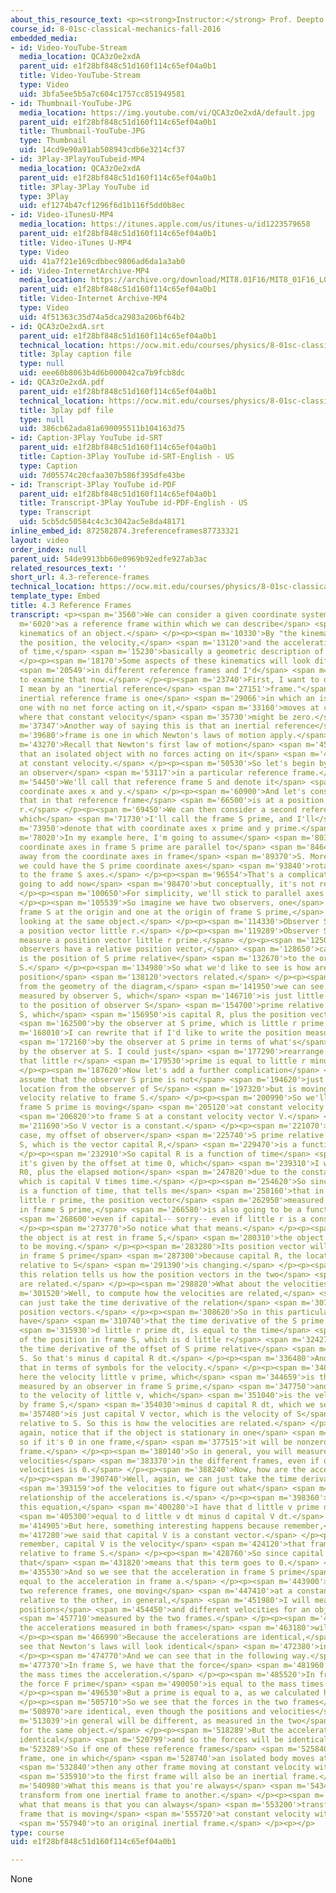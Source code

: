 ```yaml
---
about_this_resource_text: <p><strong>Instructor:</strong> Prof. Deepto Chakrabarty</p>
course_id: 8-01sc-classical-mechanics-fall-2016
embedded_media:
- id: Video-YouTube-Stream
  media_location: QCA3zOe2xdA
  parent_uid: e1f28bf848c51d160f114c65ef04a0b1
  title: Video-YouTube-Stream
  type: Video
  uid: 3bfa5ee5b5a7c604c1757cc851949581
- id: Thumbnail-YouTube-JPG
  media_location: https://img.youtube.com/vi/QCA3zOe2xdA/default.jpg
  parent_uid: e1f28bf848c51d160f114c65ef04a0b1
  title: Thumbnail-YouTube-JPG
  type: Thumbnail
  uid: 14cd9e90a91ab508943cdb6e3214cf37
- id: 3Play-3PlayYouTubeid-MP4
  media_location: QCA3zOe2xdA
  parent_uid: e1f28bf848c51d160f114c65ef04a0b1
  title: 3Play-3Play YouTube id
  type: 3Play
  uid: ef1274b47cf1296f6d1b116f5dd0b8ec
- id: Video-iTunesU-MP4
  media_location: https://itunes.apple.com/us/itunes-u/id1223579658
  parent_uid: e1f28bf848c51d160f114c65ef04a0b1
  title: Video-iTunes U-MP4
  type: Video
  uid: 41a7f21e169cdbbec9806ad6da1a3ab0
- id: Video-InternetArchive-MP4
  media_location: https://archive.org/download/MIT8.01F16/MIT8_01F16_L04v03_360p.mp4
  parent_uid: e1f28bf848c51d160f114c65ef04a0b1
  title: Video-Internet Archive-MP4
  type: Video
  uid: 4f51363c35d74a5dca2983a206bf64b2
- id: QCA3zOe2xdA.srt
  parent_uid: e1f28bf848c51d160f114c65ef04a0b1
  technical_location: https://ocw.mit.edu/courses/physics/8-01sc-classical-mechanics-fall-2016/week-2-newtons-laws/4.3-reference-frames/4.3-reference-frames/QCA3zOe2xdA.srt
  title: 3play caption file
  type: null
  uid: eee60b8063b4d6b000042ca7b9fcb8dc
- id: QCA3zOe2xdA.pdf
  parent_uid: e1f28bf848c51d160f114c65ef04a0b1
  technical_location: https://ocw.mit.edu/courses/physics/8-01sc-classical-mechanics-fall-2016/week-2-newtons-laws/4.3-reference-frames/4.3-reference-frames/QCA3zOe2xdA.pdf
  title: 3play pdf file
  type: null
  uid: 386cb62ada81a690095511b104163d75
- id: Caption-3Play YouTube id-SRT
  parent_uid: e1f28bf848c51d160f114c65ef04a0b1
  title: Caption-3Play YouTube id-SRT-English - US
  type: Caption
  uid: 7d05574c20cfaa307b586f395dfe43be
- id: Transcript-3Play YouTube id-PDF
  parent_uid: e1f28bf848c51d160f114c65ef04a0b1
  title: Transcript-3Play YouTube id-PDF-English - US
  type: Transcript
  uid: 5cb5dc50584c4c3c3042ac5e8da48171
inline_embed_id: 872582874.3referenceframes87733321
layout: video
order_index: null
parent_uid: 54de9913bb60e0969b92edfe927ab3ac
related_resources_text: ''
short_url: 4.3-reference-frames
technical_location: https://ocw.mit.edu/courses/physics/8-01sc-classical-mechanics-fall-2016/week-2-newtons-laws/4.3-reference-frames/4.3-reference-frames
template_type: Embed
title: 4.3 Reference Frames
transcript: <p><span m='3560'>We can consider a given coordinate system</span> <span
  m='6020'>as a reference frame within which we can describe</span> <span m='8520'>the
  kinematics of an object.</span> </p><p><span m='10330'>By "the kinematics," I mean
  the position, the velocity,</span> <span m='13120'>and the acceleration as a function
  of time,</span> <span m='15230'>basically a geometric description of the motion.</span>
  </p><p><span m='18170'>Some aspects of these kinematics will look different</span>
  <span m='20549'>in different reference frames and I'd</span> <span m='22090'>like
  to examine that now.</span> </p><p><span m='23740'>First, I want to define what
  I mean by an "inertial reference</span> <span m='27151'>frame."</span> <span m='27650'>An
  inertial reference frame is one</span> <span m='29066'>in which an isolated body,
  one with no net force acting on it,</span> <span m='33160'>moves at constant velocity,
  where that constant velocity</span> <span m='35730'>might be zero.</span> </p><p><span
  m='37347'>Another way of saying this is that an inertial reference</span> <span
  m='39680'>frame is one in which Newton's laws of motion apply.</span> </p><p><span
  m='43270'>Recall that Newton's first law of motion</span> <span m='45110'>states
  that an isolated object with no forces acting on it</span> <span m='48160'>moves
  at constant velocity.</span> </p><p><span m='50530'>So let's begin by considering
  an observer</span> <span m='53117'>in a particular reference frame.</span> </p><p><span
  m='54450'>We'll call that reference frame S and denote it</span> <span m='57040'>by
  coordinate axes x and y.</span> </p><p><span m='60900'>And let's consider an object
  that in that reference frame</span> <span m='66500'>is at a position vector small
  r.</span> </p><p><span m='69450'>We can then consider a second reference frame,
  which</span> <span m='71730'>I'll call the frame S prime, and I'll</span> <span
  m='73950'>denote that with coordinate axes x prime and y prime.</span> </p><p><span
  m='78020'>In my example here, I'm going to assume</span> <span m='80310'>that the
  coordinate axes in frame S prime are parallel to</span> <span m='84640'>but displaced
  away from the coordinate axes in frame</span> <span m='89370'>S. More generally,
  we could have the S prime coordinate axes</span> <span m='93840'>rotated with respect
  to the frame S axes.</span> </p><p><span m='96554'>That's a complication I'm not
  going to add now</span> <span m='98470'>but conceptually, it's not really different.</span>
  </p><p><span m='100650'>For simplicity, we'll stick to parallel axes in this example.</span>
  </p><p><span m='105539'>So imagine we have two observers, one</span> <span m='108120'>in
  frame S at the origin and one at the origin of frame S prime,</span> <span m='111960'>both
  looking at the same object.</span> </p><p><span m='114330'>Observer S will measure
  a position vector little r.</span> </p><p><span m='119289'>Observer S prime will
  measure a position vector little r prime.</span> </p><p><span m='125090'>The two
  observers have a relative position vector,</span> <span m='128650'>capital R, which
  is the position of S prime relative</span> <span m='132670'>to the origin of frame
  S.</span> </p><p><span m='134980'>So what we'd like to see is how are these different
  position</span> <span m='138120'>vectors related.</span> </p><p><span m='139030'>Well,
  from the geometry of the diagram,</span> <span m='141950'>we can see that the position
  measured by observer S, which</span> <span m='146710'>is just little r, is equal
  to the position of observer S</span> <span m='154700'>prime relative to observer
  S, which</span> <span m='156950'>is capital R, plus the position vector measured</span>
  <span m='162500'>by the observer at S prime, which is little r prime.</span> </p><p><span
  m='168010'>I can rewrite that if I'd like to write the position measured</span>
  <span m='172160'>by the observer at S prime in terms of what's</span> <span m='175160'>measured
  by the observer at S. I could just</span> <span m='177290'>rearrange this and write
  that little r</span> <span m='179530'>prime is equal to little r minus capital R.</span>
  </p><p><span m='187620'>Now let's add a further complication</span> <span m='190350'>and
  assume that the observer S prime is not</span> <span m='194620'>just at a different
  location from the observer of S</span> <span m='197320'>but is moving at constant
  velocity relative to frame S.</span> </p><p><span m='200990'>So we'll assume that
  frame S prime is moving</span> <span m='205120'>at constant velocity with respect</span>
  <span m='206820'>to frame S at a constant velocity vector V.</span> </p><p><span
  m='211690'>So V vector is a constant.</span> </p><p><span m='221070'>And in that
  case, my offset of observer</span> <span m='225740'>S prime relative to observer
  S, which is the vector capital R,</span> <span m='229470'>is a function of time.</span>
  </p><p><span m='232910'>So capital R is a function of time</span> <span m='235730'>and
  it's given by the offset at time 0, which</span> <span m='239310'>I will call capital
  R0, plus the elapsed motion</span> <span m='247820'>due to the constant velocity,
  which is capital V times time.</span> </p><p><span m='254620'>So since capital R
  is a function of time, that tells me</span> <span m='258160'>that in this equation,
  little r prime, the position vector</span> <span m='262950'>measured by the observer
  in frame S prime,</span> <span m='266580'>is also going to be a function of time,</span>
  <span m='268600'>even if capital-- sorry-- even if little r is a constant.</span>
  </p><p><span m='273770'>So notice what that means.</span> </p><p><span m='274880'>If
  the object is at rest in frame S,</span> <span m='280310'>the object will appear
  to be moving.</span> </p><p><span m='283280'>Its position vector will be time-dependent
  in frame S prime</span> <span m='287300'>because capital R, the location of S prime
  relative to S</span> <span m='291390'>is changing.</span> </p><p><span m='293159'>So
  this relation tells us how the position vectors in the two</span> <span m='297200'>frames
  are related.</span> </p><p><span m='298820'>What about the velocities?</span> </p><p><span
  m='301520'>Well, to compute how the velocities are related,</span> <span m='304390'>we
  can just take the time derivative of the relation</span> <span m='307100'>of the
  position vectors.</span> </p><p><span m='308620'>So in this particular case, we
  have</span> <span m='310740'>that the time derivative of the S prime position,</span>
  <span m='315930'>d little r prime dt, is equal to the time</span> <span m='318870'>derivative
  of the position in frame S, which is d little r</span> <span m='324270'>dt, minus
  the time derivative of the offset of S prime relative</span> <span m='330060'>to
  S. So that's minus d capital R dt.</span> </p><p><span m='336480'>And I can rewrite
  that in terms of symbols for the velocity.</span> </p><p><span m='340070'>So I have
  here the velocity little v prime, which</span> <span m='344659'>is the velocity
  measured by an observer in frame S prime,</span> <span m='347750'>and that's equal
  to the velocity of little v, which</span> <span m='351040'>is the velocity measured
  by frame S,</span> <span m='354030'>minus d capital R dt, which we see</span> <span
  m='357480'>is just capital V vector, which is the velocity of S</span> <span m='363950'>prime
  relative to S. So this is how the velocities are related.</span> </p><p><span m='368060'>And
  again, notice that if the object is stationary in one</span> <span m='372360'>frame--
  so if it's 0 in one frame,</span> <span m='377515'>it will be nonzero in the other
  frame.</span> </p><p><span m='380140'>So in general, you will measure different
  velocities</span> <span m='383370'>in the different frames, even if one of those
  velocities is 0.</span> </p><p><span m='388240'>Now, how are the accelerations related?</span>
  </p><p><span m='390740'>Well, again, we can just take the time derivative</span>
  <span m='393159'>of the velocities to figure out what</span> <span m='396140'>the
  relationship of the accelerations is.</span> </p><p><span m='398360'>So differentiating
  this equation,</span> <span m='400280'>I have that d little v prime dt is</span>
  <span m='405300'>equal to d little v dt minus d capital V dt.</span> </p><p><span
  m='414905'>But here, something interesting happens because remember,</span> <span
  m='417280'>we said that capital V is a constant vector.</span> </p><p><span m='421080'>And
  remember, capital V is the velocity</span> <span m='424120'>that frame S prime has
  relative to frame S.</span> </p><p><span m='428760'>So since capital V is a constant,
  that</span> <span m='431820'>means that this term goes to 0.</span> </p><p><span
  m='435530'>And so we see that the acceleration in frame S prime</span> <span m='439630'>is
  equal to the acceleration in frame a.</span> </p><p><span m='443900'>So if I have
  two reference frames, one moving</span> <span m='447410'>at a constant velocity
  relative to the other, in general,</span> <span m='451980'>I will measure different
  positions</span> <span m='454450'>and different velocities for an object as</span>
  <span m='457710'>measured by the two frames.</span> </p><p><span m='459380'>However,
  the accelerations measured in both frames</span> <span m='463180'>will be identical.</span>
  </p><p><span m='466990'>Because the accelerations are identical,</span> <span m='469580'>we'll
  see that Newton's laws will look identical</span> <span m='472380'>in the two frames.</span>
  </p><p><span m='474770'>And we can see that in the following way.</span> </p><p><span
  m='477370'>In frame S, we have that the force</span> <span m='481960'>is equal to
  the mass times the acceleration.</span> </p><p><span m='485520'>In frame S prime,
  the force F prime</span> <span m='490050'>is equal to the mass times a prime.</span>
  </p><p><span m='496530'>But a prime is equal to a, as we calculated here.</span>
  </p><p><span m='505710'>So we see that the forces in the two frames</span> <span
  m='508970'>are identical, even though the positions and velocities</span> <span
  m='513039'>in general will be different, as measured in the two</span> <span m='515789'>frames
  for the same object.</span> </p><p><span m='518289'>But the accelerations will be
  identical</span> <span m='520799'>and so the forces will be identical.</span> </p><p><span
  m='523289'>So if one of these reference frames</span> <span m='525840'>is an inertial
  frame, one in which</span> <span m='528740'>an isolated body moves at constant velocity,</span>
  <span m='532840'>then any other frame moving at constant velocity with respect</span>
  <span m='535910'>to the first frame will also be an inertial frame.</span> </p><p><span
  m='540980'>What this means is that you're always</span> <span m='543450'>free to
  transform from one inertial frame to another.</span> </p><p><span m='551080'>And
  what that means is that you can always</span> <span m='553200'>transform to another
  frame that is moving</span> <span m='555720'>at constant velocity with respect</span>
  <span m='557940'>to an original inertial frame.</span> </p><p></p>
type: course
uid: e1f28bf848c51d160f114c65ef04a0b1

---
```

None